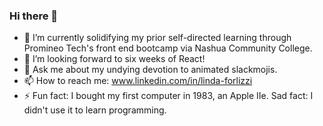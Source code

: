 ### Hi there 👋

- 🔭 I’m currently solidifying my prior self-directed learning through Promineo Tech's front end bootcamp via Nashua Community College. 
- 🌱 I’m looking forward to six weeks of React!
- 💬 Ask me about my undying devotion to animated slackmojis.
- 📫 How to reach me: www.linkedin.com/in/linda-forlizzi
- ⚡ Fun fact: I bought my first computer in 1983, an Apple IIe. 
    Sad fact: I didn't use it to learn programming.

